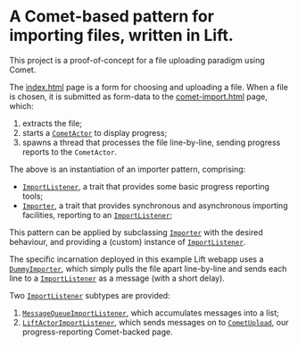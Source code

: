 # A Comet-based pattern for importing files, written in Lift.

This project is a proof-of-concept for a file uploading paradigm using Comet.

The [index.html][index] page is a form for choosing and uploading a file. When a file is chosen, it is submitted as form-data to the [comet-import.html][comet-import] page, which:

1. extracts the file;
2. starts a [`CometActor`][comet-actor] to display progress;
3. spawns a thread that processes the file line-by-line, sending progress reports to the `CometActor`.

The above is an instantiation of an importer pattern, comprising:
* [`ImportListener`][import-listener], a trait that provides some basic progress reporting tools;
* [`Importer`][importer], a trait that provides synchronous and asynchronous importing facilities, reporting to an [`ImportListener`][import-listener];

This pattern can be applied by subclassing [`Importer`][importer] with the desired behaviour, and providing a (custom) instance of [`ImportListener`][import-listener].

The specific incarnation deployed in this example Lift webapp uses a [`DummyImporter`][dummy-importer], which simply pulls the file apart line-by-line and sends each line to a [`ImportListener`][import-listener] as a message (with a short delay). 

Two [`ImportListener`][import-listener] subtypes are provided: 
1. [`MessageQueueImportListener`][queue-listener], which accumulates messages into a list;
2. [`LiftActorImportListener`][actor-listener], which sends messages on to [`CometUpload`][comet-upload], our progress-reporting Comet-backed page.

[index]: https://github.com/junglebarry/CometImport/blob/master/src/main/webapp/index.html "index.html"
[comet-import]: https://github.com/junglebarry/CometImport/blob/master/src/main/webapp/comet-upload.html "comet-import.html"
[importer]: https://github.com/junglebarry/CometImport/blob/master/src/main/scala/com/untyped/cometupload/csv/Importer.scala "Importer"
[import-listener]: https://github.com/junglebarry/CometImport/blob/master/src/main/scala/com/untyped/cometupload/csv/ImportListener.scala "ImportListener"
[dummy-importer]: https://github.com/junglebarry/CometImport/blob/master/src/main/scala/com/untyped/cometupload/csv/DummyImporter.scala "DummyImporter"
[queue-listener]:  https://github.com/junglebarry/CometImport/blob/master/src/main/scala/com/untyped/cometupload/csv/MessageQueueImportListener.scala "MessageQueueImportListener"
[actor-listener]:  https://github.com/junglebarry/CometImport/blob/master/src/main/scala/com/untyped/cometupload/csv/LiftActorImportListener.scala "LiftActorImportListener"
[comet-upload]: https://github.com/junglebarry/CometImport/blob/master/src/main/scala/com/untyped/cometupload/comet/CometUpload.scala "CometUpload"
[comet-actor]: http://scala-tools.org/mvnsites-snapshots/liftweb/scaladocs/net/liftweb/http/CometActor.html "CometActor"